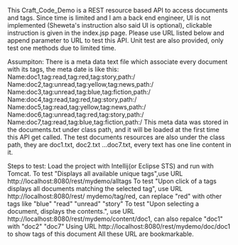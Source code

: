 This Craft_Code_Demo is a REST resource based API to access documents and tags.
Since time is limited and I am a back end engineer, UI is not implemented (Sheweta's instruction also said UI is optional), clickable instruction is given in the index.jsp page. Please use URL listed below and append parameter to URL to test this API.
Unit test are also provided, only test one methods due to limited time.

Assumpiton:
	There is a meta data text file which associate every document with its tags, the meta date is like this:
		Name:doc1,tag:read,tag:red,tag:story,path:/
		Name:doc2,tag:unread,tag:yellow,tag:news,path:/
		Name:doc3,tag:unread,tag:blue,tag:fiction,path:/
		Name:doc4,tag:read,tag:red,tag:story,path:/
		Name:doc5,tag:read,tag:yellow,tag:news,path:/
		Name:doc6,tag:unread,tag:red,tag:story,path:/
		Name:doc7,tag:read,tag:blue,tag:fiction,path:/
	This meta data was stored in the documents.txt under class path, and it will be loaded at the first time this API get called. 
	The test documents resources are also under the class path, they are doc1.txt, doc2.txt ...doc7.txt, every text has one line content in it. 

Steps to test:
	Load the project with Intellij(or Eclipse STS) and run with Tomcat.
	To test "Displays all available unique tags",use URL http://localhost:8080/rest/mydemo/alltags
	To test "Upon click of a tags displays all documents matching the selected tag", use URL http://localhost:8080/rest/	mydemo/tag/red, can replace "red" with other tags like "blue" "read" "unread" "story"
	To test "Upon selecting a document, displays the contents.", use URL http://localhost:8080/rest/mydemo/content/doc1, 	can also repalce "doc1" with "doc2" "doc7"
	Using URL http://localhost:8080/rest/mydemo/doc/doc1 to show tags of this document
	All these URL are bookmarkable.
